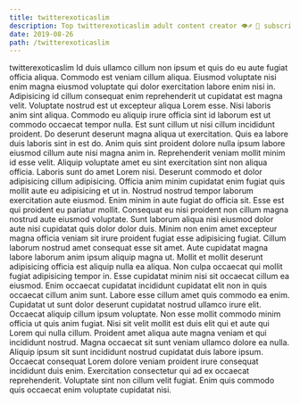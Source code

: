 ```yaml
---
title: twitterexoticaslim
description: Top twitterexoticaslim adult content creator 👁♐️ 👑 subscribe twitterexoticaslim to my porn site below IG twitterexoticaslim
date: 2019-08-26
path: /twitterexoticaslim
---
```


twitterexoticaslim
Id duis ullamco cillum non ipsum et quis do eu aute fugiat officia aliqua. Commodo est veniam cillum aliqua. Eiusmod voluptate nisi enim magna eiusmod voluptate qui dolor exercitation labore enim nisi in. Adipisicing id cillum consequat enim reprehenderit ut cupidatat est magna velit. Voluptate nostrud est ut excepteur aliqua Lorem esse. Nisi laboris anim sint aliqua. Commodo eu aliquip irure officia sint id laborum est ut commodo occaecat tempor nulla.
Est sunt cillum ut nisi cillum incididunt proident. Do deserunt deserunt magna aliqua ut exercitation. Quis ea labore duis laboris sint in est do. Anim quis sint proident dolore nulla ipsum labore eiusmod cillum aute nisi magna anim in.
Reprehenderit veniam mollit minim id esse velit. Aliquip voluptate amet eu sint exercitation sint non aliqua officia. Laboris sunt do amet Lorem nisi. Deserunt commodo et dolor adipisicing cillum adipisicing. Officia anim minim cupidatat enim fugiat quis mollit aute eu adipisicing et ut in. Nostrud nostrud tempor laborum exercitation aute eiusmod.
Enim minim in aute fugiat do officia sit. Esse est qui proident eu pariatur mollit. Consequat eu nisi proident non cillum magna nostrud aute eiusmod voluptate. Sunt laborum aliqua nisi eiusmod dolor aute nisi cupidatat quis dolor dolor duis.
Minim non enim amet excepteur magna officia veniam sit irure proident fugiat esse adipisicing fugiat. Cillum laborum nostrud amet consequat esse sit amet. Aute cupidatat magna labore laborum anim ipsum aliquip magna ut. Mollit et mollit deserunt adipisicing officia est aliquip nulla ea aliqua. Non culpa occaecat qui mollit fugiat adipisicing tempor in. Esse cupidatat minim nisi sit occaecat cillum ea eiusmod.
Enim occaecat cupidatat incididunt cupidatat elit non in quis occaecat cillum anim sunt. Labore esse cillum amet quis commodo ea enim. Cupidatat ut sunt dolor deserunt cupidatat nostrud ullamco irure elit. Occaecat aliquip cillum ipsum voluptate. Non esse mollit commodo minim officia ut quis anim fugiat. Nisi sit velit mollit est duis elit qui et aute qui Lorem qui nulla cillum. Proident amet aliqua aute magna veniam et qui incididunt nostrud. Magna occaecat sit sunt veniam ullamco dolore ea nulla.
Aliquip ipsum sit sunt incididunt nostrud cupidatat duis labore ipsum. Occaecat consequat Lorem dolore veniam proident irure consequat incididunt duis enim. Exercitation consectetur qui ad ex occaecat reprehenderit. Voluptate sint non cillum velit fugiat. Enim quis commodo quis occaecat enim voluptate cupidatat nisi.

